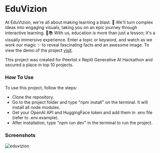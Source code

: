 # EduVizion

At EduVizion, we're all about making learning a blast. 🚀 We'll turn complex ideas into engaging visuals, taking you on an epic journey through interactive learning. 🎉📚 With us, education is more than just a lesson; it's a visually immersive experience. Enter a topic or keyword, and watch as we work our magic ✨ to reveal fascinating facts and an awesome image. To view the demo of the project [visit](https://eduvizion.vercel.app/).

This project was created for Peerlist x Replit Generative AI Hackathon and secured a place in top 10 projects.

### How To Use
To use this project, follow the steps:
 - Clone the repository.
 - Go to the project folder and type "npm install" on the terminal. It will install all node modules.
 - Get your OpenAI API and HuggingFace token and add them in .env file (refer to .env.example).
 - After installation, type "npm run dev" in the terminal to run the project.

### Screenshots

![eduvizion](https://github.com/Fatima-Mujahid/eduvizion/blob/main/Edu-Vizion.png)
